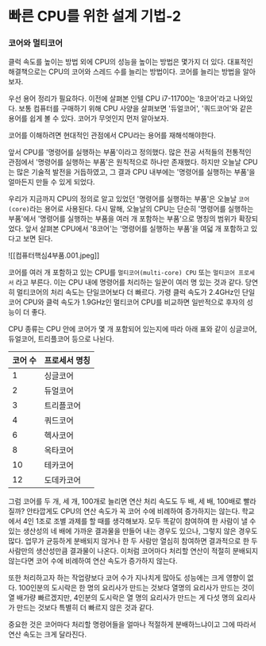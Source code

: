 # 빠른 CPU를 위한 설계 기법-2

### 코어와 멀티코어
클럭 속도를 높이는 방법 외에 CPU의 성능을 높이는 방법은 몇가지 더 있다. 대표적인 해결책으로는 CPU의 코어와 스레드 수를 늘리는 방법이다. 코어를 늘리는 방법을 알아보자.

우선 용어 정리가 필요하다. 이전에 살펴본 인텔 CPU  i7-11700는 '8코어'라고 나와있다. 보통 컴퓨터를 구매하기 위해 CPU 사양을 살펴보면 '듀얼코어', '쿼드코어'와 같은 용어를 쉽게 볼 수 있다. 코어가 무엇인지 먼저 알아보자.

코어를 이해하려면 현대적인 관점에서 CPU라는 용어를 재해석해야한다.

앞서 CPU를 '명령어를 실행하는 부품'이라고 정의했다. 많은 전공 서적들의 전통적인 관점에서 '명령어를 실행하는 부품'은 원칙적으로 하나만 존재했다. 하지만 오늘날 CPU는 많은 기술적 발전을 거듭하였고, 그 결과 CPU 내부에는 '명령어를 실행하는 부품'을 얼마든지 만들 수 있게 되었다.

우리가 지금까지 CPU의 정의로 알고 있었던 '명령어를 실행하는 부품'은 오늘날 `코어(core)`라는 용어로 사용된다. 다시 말해, 오늘날의 CPU는 단순히 '명령어를 실행하는 부품'에서 '명령어를 실행하는 부품을 여러 개 포함하는 부품'으로 명칭의 범위가 확장되었다. 앞서 살펴본 CPU에서 '8코어'는 '명령어를 실행하는 부품'을 여덟 개 포함하고 있다고 보면 된다.

![[‎컴퓨터핵심4부품.‎001.jpeg]]

코어를 여러 개 포함하고 있는 CPU를 `멀티코어(multi-core) CPU` 또는 `멀티코어 프로세서` 라고 부른다. 이는 CPU 내에 명령어를 처리하는 일꾼이 여러 명 있는 것과 같다. 당연히 멀티코어의 처리 속도는 단일코어보다 더 빠르다. 가령 클럭 속도가 2.4GHz인 단일 코어 CPU와 클럭 속도가 1.9GHz인 멀티코어 CPU를 비교하면 일반적으로 후자의 성능이 더 좋다.

CPU 종류는 CPU 안에 코어가 몇 개 포함되어 있는지에 따라 아래 표와 같이 싱글코어, 듀얼코어, 트리플코어 등으로 나뉜다.

|코어 수|프로세서 명칭|
|---|---|
|1|싱글코어|
|2|듀얼코어|
|3|트리플코어|
|4|쿼드코어|
|6|헥사코어|
|8|옥타코어|
|10|테카코어|
|12|도데카코어|

그럼 코어를 두 개, 세 개, 100개로 늘리면 연산 처리 속도도 두 배, 세 배, 100배로 빨라질까? 안타깝게도 CPU의 연산 속도가 꼭 코어 수에 비례하여 증가하지는 않는다. 학교에서 4인 1조로 조별 과제를 할 때를 생각해보자. 모두 똑같이 참여하여 한 사람이 낼 수 있는 생산성의 네 배에 가까운 결과물을 만들어 내는 경우도 있으나, 그렇지 않은 경우도 많다. 업무가 균등하게 분배되지 않거나 한 두 사람만 열심히 참여하면 결과적으로 한 두 사람만의 생산성만큼 결과물이 나온다. 이처럼 코어마다 처리할 연산이 적절히 분배되지 않는다면 코어 수에 비례하여 연산 속도가 증가하지 않는다.

또한 처리하고자 하는 작업량보다 코어 수가 지나치게 많아도 성능에는 크게 영향이 없다. 100인분의 도시락은 한 명의 요리사가 만드는 것보다 열명의 요리사가 만드는 것이 열 배가량 빠르겠지만, 4인분의 도시락은 열 명의 요리사가 만드는 게 다섯 명의 요리사가 만드는 것보다 특별히 더 빠르지 않은 것과 같다.

중요한 것은 코어마다 처리할 명령어들을 얼마나 적절하게 분배하느냐이고 그에 따라서 연산 속도는 크게 달라진다.
